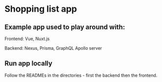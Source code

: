 # Shopping list app

## Example app used to play around with:

Frontend: Vue, Nuxt.js

Backend: Nexus, Prisma, GraphQL Apollo server

## Run app locally

Follow the READMEs in the directories - first the backend then the frontend.